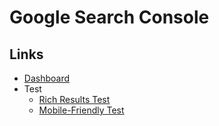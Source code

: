 # Google Search Console

## Links

- [Dashboard](https://search.google.com/search-console)
- Test
  - [Rich Results Test](https://search.google.com/test/rich-results)
  - [Mobile-Friendly Test](https://search.google.com/test/mobile-friendly)
